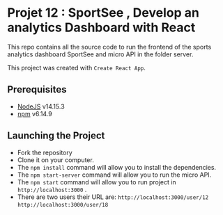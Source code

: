 # Projet 12 : SportSee , Develop an analytics Dashboard with React

This repo contains all the source code to run the frontend of the sports analytics dashboard SportSee and micro API in the folder server.

This project was created with `Create React App`.

## Prerequisites

- [NodeJS](https://nodejs.org/en/) v14.15.3
- [npm](https://www.npmjs.com/) v6.14.9

## Launching the Project

- Fork the repository
- Clone it on your computer.
- The `npm install` command will allow you to install the dependencies.
- The `npm start-server` command will allow you to run the micro API.
- The `npm start` command will allow you to run project in `http://localhost:3000` .
- There are two users their URL are:
  `http://localhost:3000/user/12`
  `http://localhost:3000/user/18`
